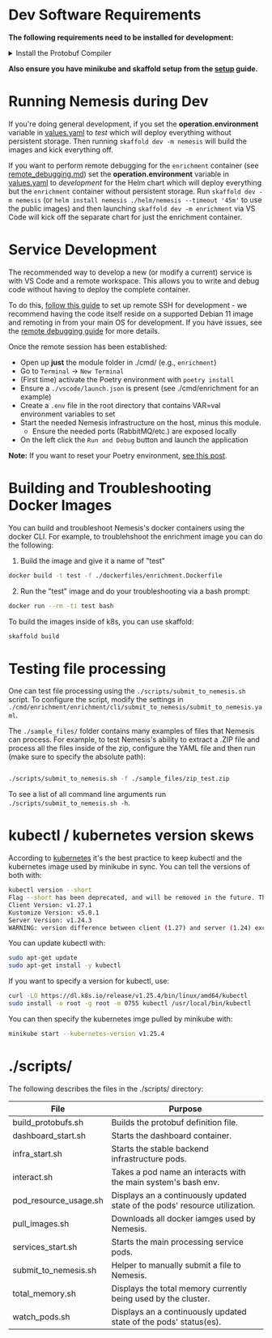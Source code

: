 # Dev Software Requirements

**The following requirements need to be installed for development:**

<details>
<summary>
Install the Protobuf Compiler
</summary>

**Purpose:** Compiles protobuf specs to python (or other languages).

* Install protobuf-compiler package
```bash
# Install the protobuf compiler
wget https://github.com/protocolbuffers/protobuf/releases/download/v21.5/protoc-21.5-linux-x86_64.zip
sudo apt-get install -y zip
sudo unzip protoc-21.5-linux-x86_64.zip -d /usr/local/
```
</details>

**Also ensure you have minikube and skaffold setup from the [setup](./setup.md) guide.**

# Running Nemesis during Dev

If you're doing general development, if you set the **operation.environment** variable in [values.yaml](../helm/nemesis/values.yaml) to *test* which will deploy everything without persistent storage. Then running `skaffold dev -m nemesis` will build the images and kick everything off.

If you want to perform remote debugging for the `enrichment` container (see [remote_debugging.md](remote_debugging.md)) set the **operation.environment** variable in [values.yaml](../helm/nemesis/values.yaml) to *development* for the Helm chart which will deploy everything but the `enrichment` container without persistent storage. Run `skaffold dev -m nemesis` (or `helm install nemesis ./helm/nemesis --timeout '45m'` to use the public images) and then launching `skaffold dev -m enrichment` via VS Code will kick off the separate chart for just the enrichment container.

# Service Development

The recommended way to develop a new (or modify a current) service is with VS Code
and a remote workspace. This allows you to write and debug code without having to
deploy the complete container.

To do this, [follow this guide](https://code.visualstudio.com/docs/remote/ssh) to
set up remote SSH for development - we recommend having the code itself reside
on a supported Debian 11 image and remoting in from your main OS for development.
If you have issues, see the [remote debugging guide](./remote_debugging.md) for more details.

Once the remote session has been established:

- Open up **just** the module folder in ./cmd/ (e.g., `enrichment`)
- Go to `Terminal` -> `New Terminal`
- (First time) activate the Poetry environment with `poetry install`
- Ensure a `./vscode/launch.json` is present (see ./cmd/enrichment for an example)
- Create a `.env` file in the root directory that contains VAR=val environment variables to set
- Start the needed Nemesis infrastructure on the host, minus this module.
  - Ensure the needed ports (RabbitMQ/etc.) are exposed locally
- On the left click the `Run and Debug` button and launch the application

**Note:** If you want to reset your Poetry environment, [see this post](https://stackoverflow.com/a/70064450).


# Building and Troubleshooting Docker Images
You can build and troubleshoot Nemesis's docker containers using the docker CLI. For example, to troublehshoot the enrichment image you can do the following:

1. Build the image and give it a name of "test"
```bash
docker build -t test -f ./dockerfiles/enrichment.Dockerfile
```

2. Run the "test" image and do your troubleshooting via a bash prompt:
```bash
docker run --rm -ti test bash
```

To build the images inside of k8s, you can use skaffold:
```bash
skaffold build
```

# Testing file processing
One can test file processing using the `./scripts/submit_to_nemesis.sh` script. To configure the script, modify the settings in `./cmd/enrichment/enrichment/cli/submit_to_nemesis/submit_to_nemesis.yaml`.

The `./sample_files/` folder contains many examples of files that Nemesis can process. For example, to test Nemesis's ability to extract a .ZIP file and process all the files inside of the zip, configure the YAML file and then run (make sure to specify the absolute path):
```bash

./scripts/submit_to_nemesis.sh -f ./sample_files/zip_test.zip
```

To see a list of all command line arguments run `./scripts/submit_to_nemesis.sh -h`.

# kubectl / kubernetes version skews

According to [kubernetes](https://kubernetes.io/releases/version-skew-policy/#kubectl) it's the best practice to keep kubectl and the kubernetes image used by minikube in sync. You can tell the versions of both with:

```bash
kubectl version --short
Flag --short has been deprecated, and will be removed in the future. The --short output will become the default.
Client Version: v1.27.1
Kustomize Version: v5.0.1
Server Version: v1.24.3
WARNING: version difference between client (1.27) and server (1.24) exceeds the supported minor version skew of +/-1
```

You can update kubectl with:
```bash
sudo apt-get update
sudo apt-get install -y kubectl
```

If you want to specify a version for kubectl, use:
```bash
curl -LO https://dl.k8s.io/release/v1.25.4/bin/linux/amd64/kubectl
sudo install -o root -g root -m 0755 kubectl /usr/local/bin/kubectl
```

You can then specify the kubernetes imge pulled by minikube with:
```bash
minikube start --kubernetes-version v1.25.4
```

# ./scripts/

The following describes the files in the ./scripts/ directory:

| File                  | Purpose                                                                     |
| --------------------- | --------------------------------------------------------------------------- |
| build_protobufs.sh    | Builds the protobuf definition file.                                        |
| dashboard_start.sh    | Starts the dashboard container.                                             |
| infra_start.sh        | Starts the stable backend infrastructure pods.                              |
| interact.sh           | Takes a pod name an interacts with the main system's bash env.              |
| pod_resource_usage.sh | Displays an a continuously updated state of the pods' resource utilization. |
| pull_images.sh        | Downloads all docker iamges used by Nemesis.                                |
| services_start.sh     | Starts the main processing service pods.                                    |
| submit_to_nemesis.sh  | Helper to manually submit a file to Nemesis.                                |
| total_memory.sh       | Displays the total memory currently being used by the cluster.              |
| watch_pods.sh         | Displays an a continuously updated state of the pods' status(es).           |
